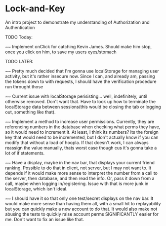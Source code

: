 # Lock-and-Key
An intro project to demonstrate my understanding of Authorization and Authentication

TODO Today: 

 ~~ Implement onClick for catching Kevin James. Should make him stop, once you click on him, to save my users eyes/stomach

TODO LATER: 

 ~~ Pretty much decided that I'm gonna use localStorage for managing user activity, but it's rather insecure now. Since I can, and already am, passing the tokens down to with requests, I should have the verification procedure run throught those

 ~~ Current issue with localStorage perisisting... well, indefinitely, until otherwise removed. Don't want that. Have to look up how to terminate the localStorage data between sessions(this would be closing the tab or logging out, something like that).

 ~~ Implement a method to increase user permissions. Currently, they are referencing numbers in the database when checking what perms they have, so it would need to increment it. At least, I think its numbers? Its the foreign key that would need to be incremented, but I don't actually know if you can modify that without a load of hoopla. If that doesn't work, I can always reassign the value manually, thats worst case though cus it's gonna take a lot of if statements.

 ~~ Have a display, maybe in the nav bar, that displays your current friend ranking. Possible to do that in client, not server, but I may not want to. It depends if it would make more sense to interpret the number from a call to the server, then database, and then read the info. Or, pass it down from a call, maybe when logging in/registering. Issue with that is more junk in localStorage, which isn't ideal.

 ~~ I should have it so that only one test/secret displays on the nav bar. It would make more sense than having them all, with a small hit to replayability but you can quickly make a new account to do that. It would also make not abusing the tests to quickly raise account perms SIGNIFICANTLY easier for me. Don't want to fix an issue like that.
 
